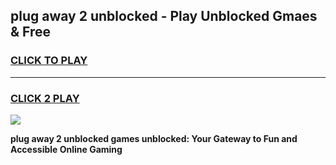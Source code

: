 
## plug away 2 unblocked - Play Unblocked Gmaes & Free
<h3>
<a href="https://news.freeplayer.one?title=plug_away_2_unblocked&ref=16F">CLICK TO PLAY</a></h3>
<hr>

<h3>
<a href="https://news.freeplayer.one?title=plug_away_2_unblocked&ref=16F">CLICK 2 PLAY</a>
  
</h3>

<a href="https://news.freeplayer.one?title=plug_away_2_unblocked&ref=16F/"><img src="https://clearcache.store/games.png"></a>


**plug away 2 unblocked games unblocked: Your Gateway to Fun and Accessible Online Gaming**
